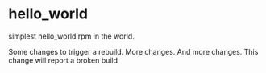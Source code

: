 # hello_world
simplest hello_world rpm in the world.

Some changes to trigger a rebuild.
More changes.
And more changes.
This change will report a broken build
